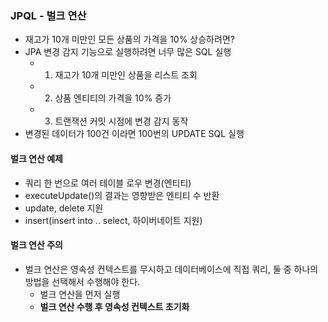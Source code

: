 ### JPQL - 벌크 연산
- 재고가 10개 미만인 모든 상품의 가격을 10% 상승하려면?
- JPA 변경 감지 기능으로 실행하려면 너무 많은 SQL 실행
    - 1. 재고가 10개 미만인 상품을 리스트 조회
    - 2. 상품 엔티티의 가격을 10% 증가
    - 3. 트랜잭션 커밋 시점에 변경 감지 동작
- 변경된 데이터가 100건 이라면 100번의 UPDATE SQL 실행

#### 벌크 연산 예제
- 쿼리 한 번으로 여러 테이블 로우 변경(엔티티)
- executeUpdate()의 결과는 영향받은 엔티티 수 반환
- update, delete 지원
- insert(insert into .. select, 하이버네이트 지원)

#### 벌크 연산 주의
- 벌크 연산은 영속성 컨텍스트를 무시하고 데이터베이스에 직접 쿼리, 둘 중 하나의 방법을 선택해서 수행해야 한다.
    - 벌크 연산을 먼저 실행
    - **벌크 연산 수행 후 영속성 컨텍스트 초기화**
